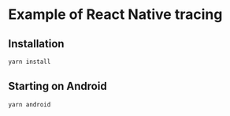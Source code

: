 # Example of React Native tracing

## Installation

```bash
yarn install
```

## Starting on Android

```bash
yarn android
```
